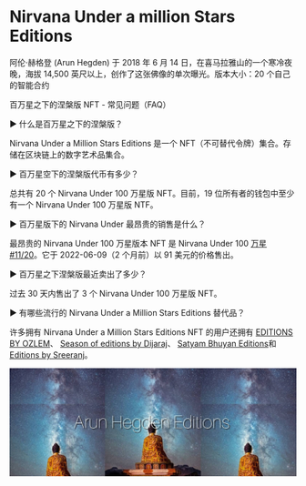 # Nirvana Under a million Stars Editions

阿伦·赫格登 (Arun Hegden) 于 2018 年 6 月 14 日，在喜马拉雅山的一个寒冷夜晚，海拔 14,500 英尺以上，创作了这张佛像的单次曝光。版本大小：20 个自己的智能合约

百万星之下的涅槃版 NFT - 常见问题（FAQ）

▶ 什么是百万星之下的涅槃版？

Nirvana Under a Million Stars Editions 是一个 NFT（不可替代令牌）集合。存储在区块链上的数字艺术品集合。

▶ 百万星空下的涅槃版代币有多少？

总共有 20 个 Nirvana Under 100 万星版 NFT。目前，19 位所有者的钱包中至少有一个 Nirvana Under 100 万星版 NTF。

▶ 百万星版下的 Nirvana Under 最昂贵的销售是什么？

最昂贵的 Nirvana Under 100 万星版本 NFT 是 Nirvana Under 100 [万星 #11/20](https://www.nft-stats.com/asset/0xa4d3fb40aaff771ccba6943e8b1cf700d4b56065/11)。它于 2022-06-09（2 个月前）以 91 美元的价格售出。

▶ 百万星之下涅槃版最近卖出了多少？

过去 30 天内售出了 3 个 Nirvana Under 100 万星版 NFT。

▶ 有哪些流行的 Nirvana Under a Million Stars Editions 替代品？

许多拥有 Nirvana Under a Million Stars Editions NFT 的用户还拥有 [EDITIONS BY OZLEM](https://www.nft-stats.com/collection/editions-by-ozlem)、 [Season of editions by Dijaraj](https://www.nft-stats.com/collection/season-of-editions)、 [Satyam Bhuyan Editions](https://www.nft-stats.com/collection/satyameditions)和 [Editions by Sreeranj](https://www.nft-stats.com/collection/editions-by-sreeranj)。

![unnamed](unnamed.jpg)
